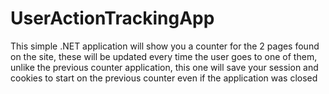 # UserActionTrackingApp
 This simple .NET application will show you a counter for the 2 pages found on the site, these will be updated every time the user goes to one of them, unlike the previous counter application, this one will save your session and cookies to start on the previous counter even if the application was closed
